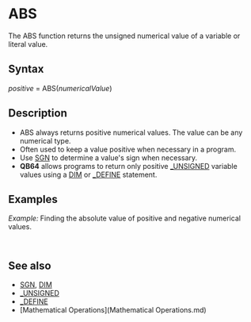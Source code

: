 # ABS

The ABS function returns the unsigned numerical value of a variable or literal value.

  

## Syntax

*positive* = ABS(*numericalValue*)
  

## Description

* ABS always returns positive numerical values. The value can be any numerical type.
* Often used to keep a value positive when necessary in a program.
* Use [SGN](SGN.md) to determine a value's sign when necessary.
* **QB64** allows programs to return only positive [_UNSIGNED](_UNSIGNED.md) variable values using a [DIM](DIM.md) or [_DEFINE](_DEFINE.md) statement.

  

## Examples

*Example:* Finding the absolute value of positive and negative numerical values.

``` a = -6 b = -7 c = 8 [IF](IF.md) a < 0 [THEN](THEN.md) a = ABS(a) b = ABS(b) c = ABS(c) [PRINT](PRINT.md) a, b, c  
```

```  6        7        8  
```

  

## See also

* [SGN](SGN.md), [DIM](DIM.md)
* [_UNSIGNED](_UNSIGNED.md)
* [_DEFINE](_DEFINE.md)
* [Mathematical Operations](Mathematical Operations.md)

  
